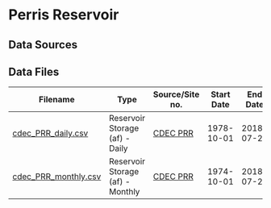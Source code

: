 # Perris Reservoir

## Data Sources

## Data Files

| Filename                                     | Type                             | Source/Site no.                                                        | Start Date | End Date   |
| -------------------------------------------- | -------------------------------- | ---------------------------------------------------------------------- | ---------- | ---------- |
| [cdec_PRR_daily.csv](cdec_PRR_daily.csv)     | Reservoir Storage (af) - Daily   | [CDEC PRR](http://cdec.water.ca.gov/dynamicapp/staMeta?station_id=PRR) | 1978-10-01 | 2018-07-28 |
| [cdec_PRR_monthly.csv](cdec_PRR_monthly.csv) | Reservoir Storage (af) - Monthly | [CDEC PRR](http://cdec.water.ca.gov/dynamicapp/staMeta?station_id=PRR) | 1974-10-01 | 2018-07-28 |